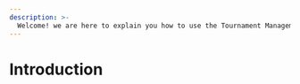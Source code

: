 ```yaml
---
description: >-
  Welcome! we are here to explain you how to use the Tournament Management Software (TMS).
---
```


# Introduction

